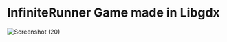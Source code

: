 # InfiniteRunner Game made in Libgdx
![Screenshot (20)](https://user-images.githubusercontent.com/52231940/152817232-7b9acce9-72a6-4acd-90d2-a3bcc6eb0763.png)
